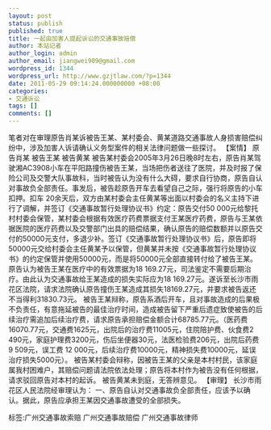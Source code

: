 ```yaml
---
layout: post
status: publish
published: true
title: 一起由加害人提起诉讼的交通事故赔偿
author: 本站记者
author_login: admin
author_email: jiangwei909@gmail.com
wordpress_id: 1344
wordpress_url: http://www.gzjtlaw.com/?p=1344
date: 2011-05-29 09:14:24.000000000 +08:00
categories:
- 交通诉讼
tags: []
comments: []
---
```

笔者对在审理原告肖某诉被告王某、某村委会、黄某道路交通事故人身损害赔偿纠纷中，涉及加害人诉请确认义务型案件的相关法律问题做一些探讨。 【案情】 原告肖某 被告王某 被告黄某  被告某村委会2005年3月26日晚8时左右，原告肖某驾驶湘AC3908小车在平阳路撞伤被告王某，当场把伤者送往了医院，并及时报了保险公司及交警大队事故科，当时被告认为没有什么大碍，要求自行协商，原告自认对事故负全部责任。事发后，被告趁原告开车去看望自己之际，强行将原告的小车扣押。扣车 20余天后，双方由某村委会主任黄某等出面以村委会的名义主持下进行了调解，并签订《交通事故暂行处理协议书》约定：原告交付50 000元给黎托村村委会保管，某村委会根据有效医疗药费票据支付王某医疗药费，原告与王某依据医院的医疗药费以及交警部门出具的赔偿结果，确认原告的赔偿数额并以原告交付的50000元支付，多退少补。签订《交通事故暂行处理协议书》后，原告即将50000元交给村委会主任黄某予以保管，但黄某并未按《交通事故暂行处理协议书》的约定保管并使用50000元，而是将50000元全部直接转付给了被告王某。原告认为被告王某在医疗中的有效票据为18 169.27元，司法鉴定不需要后期治疗。由此认为交通事故给王某造成的损失实际应为18 169.27元。遂诉至长沙市雨花区法院，请求法院确认原告撞伤王某造成其损失18169.27元，并要求被告返还不当得利31830.73元。  被告王某辩称，原告系酒后开车，且对事故造成的后果极不负责任，有意拖延被告的最佳治疗时间，造成被告留下严重后遗症致使被告的后续治疗需追加后续治疗费，请求原告承担赔偿金额合计68785.77元。（医药费 16070.77元，交通费1625元，出院后的治疗费11005元，住院陪护费、伙食费2 490元，家庭护理费3200元，伤后坐便器30元，法医检验费206元，出院后药费9 509元，误工费 12 000元，后续治疗费10000元，精神损失费10000元，延误治疗损失5000元）。  被告某村委会辩称，因被告王某的父亲是本村村民，该家庭属我村困难户，其赔偿问题请法院依法处理；原告将本村作为被告没有任何根据，请求驳回原告对本村的起诉。 被告黄某未到庭，无答辨意见。 【审理】 长沙市雨花区人民法院经审理认为：  一、原告自认对交通事故负全部责任，应该予以确认。据此，原告应承担王某因交通事故遭受的全部损失。 标签:广州交通事故索赔 广州交通事故赔偿 广州交通事故律师
